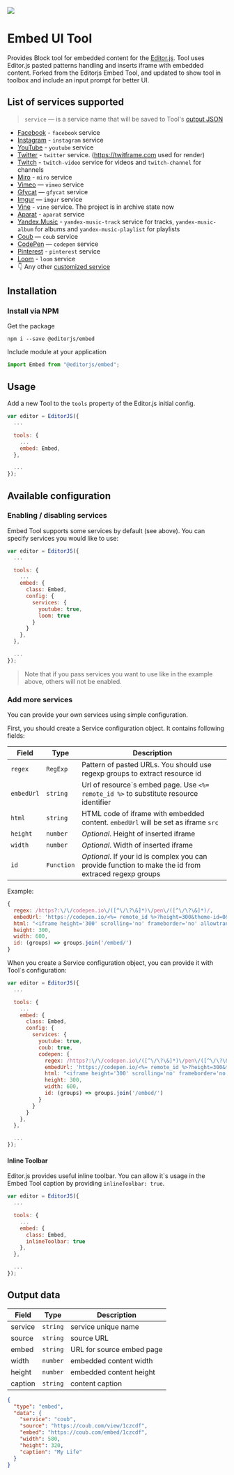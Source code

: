 ![](https://badgen.net/badge/Editor.js/v2.0/blue)

# Embed UI Tool

Provides Block tool for embedded content for the [Editor.js](https://editorjs.io).
Tool uses Editor.js pasted patterns handling and inserts iframe with embedded content.
Forked from the Editorjs Embed Tool, and updated to show tool in toolbox and include an input prompt for better UI.

## List of services supported

> `service` — is a service name that will be saved to Tool's [output JSON](#output-data)

- [Facebook](https://www.facebook.com) - `facebook` service
- [Instagram](https://www.instagram.com/codex_team/) - `instagram` service
- [YouTube](https://youtube.com) - `youtube` service
- [Twitter](https://twitter.com/codex_team) - `twitter` service. (https://twitframe.com used for render)
- [Twitch](https://twitch.tv) - `twitch-video` service for videos and `twitch-channel` for channels
- [Miro](https://miro.com) - `miro` service
- [Vimeo](https://vimeo.com) — `vimeo` service
- [Gfycat](https://gfycat.com) — `gfycat` service
- [Imgur](https://imgur.com) — `imgur` service
- [Vine](https://vine.co) - `vine` service. The project is in archive state now
- [Aparat](https://www.aparat.com) - `aparat` service
- [Yandex.Music](https://music.yandex.ru) - `yandex-music-track` service for tracks, `yandex-music-album` for albums and `yandex-music-playlist` for playlists
- [Coub](https://coub.com) — `coub` service
- [CodePen](https://codepen.io) — `codepen` service
- [Pinterest](https://www.pinterest.com) - `pinterest` service
- [Loom](https://www.loom.com) - `loom` service
- 👇 Any other [customized service](#add-more-services)

## Installation

### Install via NPM

Get the package

```shell
npm i --save @editorjs/embed
```

Include module at your application

```javascript
import Embed from "@editorjs/embed";
```

## Usage

Add a new Tool to the `tools` property of the Editor.js initial config.

```javascript
var editor = EditorJS({
  ...

  tools: {
    ...
    embed: Embed,
  },

  ...
});
```

## Available configuration

### Enabling / disabling services

Embed Tool supports some services by default (see above). You can specify services you would like to use:

```javascript
var editor = EditorJS({
  ...

  tools: {
    ...
    embed: {
      class: Embed,
      config: {
        services: {
          youtube: true,
          loom: true
        }
      }
    },
  },

  ...
});
```

> Note that if you pass services you want to use like in the example above, others will not be enabled.

### Add more services

You can provide your own services using simple configuration.

First, you should create a Service configuration object. It contains following fields:

| Field      | Type       | Description                                                                                           |
| ---------- | ---------- | ----------------------------------------------------------------------------------------------------- |
| `regex`    | `RegExp`   | Pattern of pasted URLs. You should use regexp groups to extract resource id                           |
| `embedUrl` | `string`   | Url of resource\`s embed page. Use `<%= remote_id %>` to substitute resource identifier               |
| `html`     | `string`   | HTML code of iframe with embedded content. `embedUrl` will be set as iframe `src`                     |
| `height`   | `number`   | _Optional_. Height of inserted iframe                                                                 |
| `width`    | `number`   | _Optional_. Width of inserted iframe                                                                  |
| `id`       | `Function` | _Optional_. If your id is complex you can provide function to make the id from extraced regexp groups |

Example:

```javascript
{
  regex: /https?:\/\/codepen.io\/([^\/\?\&]*)\/pen\/([^\/\?\&]*)/,
  embedUrl: 'https://codepen.io/<%= remote_id %>?height=300&theme-id=0&default-tab=css,result&embed-version=2',
  html: "<iframe height='300' scrolling='no' frameborder='no' allowtransparency='true' allowfullscreen='true' style='width: 100%;'></iframe>",
  height: 300,
  width: 600,
  id: (groups) => groups.join('/embed/')
}
```

When you create a Service configuration object, you can provide it with Tool\`s configuration:

```javascript
var editor = EditorJS({
  ...

  tools: {
    ...
    embed: {
      class: Embed,
      config: {
        services: {
          youtube: true,
          coub: true,
          codepen: {
            regex: /https?:\/\/codepen.io\/([^\/\?\&]*)\/pen\/([^\/\?\&]*)/,
            embedUrl: 'https://codepen.io/<%= remote_id %>?height=300&theme-id=0&default-tab=css,result&embed-version=2',
            html: "<iframe height='300' scrolling='no' frameborder='no' allowtransparency='true' allowfullscreen='true' style='width: 100%;'></iframe>",
            height: 300,
            width: 600,
            id: (groups) => groups.join('/embed/')
          }
        }
      }
    },
  },

  ...
});
```

#### Inline Toolbar

Editor.js provides useful inline toolbar. You can allow it\`s usage in the Embed Tool caption by providing `inlineToolbar: true`.

```javascript
var editor = EditorJS({
  ...

  tools: {
    ...
    embed: {
      class: Embed,
      inlineToolbar: true
    },
  },

  ...
});
```

## Output data

| Field   | Type     | Description               |
| ------- | -------- | ------------------------- |
| service | `string` | service unique name       |
| source  | `string` | source URL                |
| embed   | `string` | URL for source embed page |
| width   | `number` | embedded content width    |
| height  | `number` | embedded content height   |
| caption | `string` | content caption           |

```json
{
  "type": "embed",
  "data": {
    "service": "coub",
    "source": "https://coub.com/view/1czcdf",
    "embed": "https://coub.com/embed/1czcdf",
    "width": 580,
    "height": 320,
    "caption": "My Life"
  }
}
```
